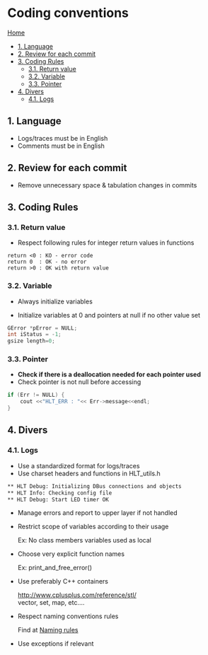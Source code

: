 # Coding conventions <!-- omit in toc -->

[Home](../README.md)

- [1. Language](#1-language)
- [2. Review for each commit](#2-review-for-each-commit)
- [3. Coding Rules](#3-coding-rules)
  - [3.1. Return value](#31-return-value)
  - [3.2. Variable](#32-variable)
  - [3.3. Pointer](#33-pointer)
- [4. Divers](#4-divers)
  - [4.1. Logs](#41-logs)

## 1. Language
- Logs/traces must be in English  
- Comments must be in English  

## 2. Review for each commit
- Remove unnecessary space & tabulation changes in commits  

## 3. Coding Rules
### 3.1. Return value
- Respect following rules for integer return values in functions  

```
return <0 : KO - error code  
return 0  : OK - no error  
return >0 : OK with return value
```

### 3.2. Variable
- Always initialize variables

- Initialize variables at 0 and pointers at null if no other value set

```c++
GError *pError = NULL;
int iStatus = -1;
gsize length=0;
```


### 3.3. Pointer
- **Check if there is a deallocation needed for each pointer used**
- Check pointer is not null before accessing

```c++
if (Err != NULL) {
    cout <<"HLT_ERR : "<< Err->message<<endl;
}
```

## 4. Divers
### 4.1. Logs
- Use a standardized format for logs/traces  
- Use charset headers and functions in HLT_utils.h  

```bash
** HLT Debug: Initializing DBus connections and objects  
** HLT Info: Checking config file  
** HLT Debug: Start LED timer OK
```

- Manage errors and report to upper layer if not handled

- Restrict scope of variables according to their usage

  Ex: No class members variables used as local

- Choose very explicit function names

  Ex: print_and_free_error()

- Use preferably C++ containers

  http://www.cplusplus.com/reference/stl/  
  vector, set, map, etc....

- Respect naming conventions rules

  Find at [Naming rules](./Naming_rules.md)

- Use exceptions if relevant
